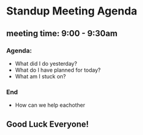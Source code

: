 # Standup Meeting Agenda

## meeting time: 9:00 - 9:30am

### Agenda:

* What did I do yesterday?
* What do I have planned for today?
* What am I stuck on?

### End

* How can we help eachother

## Good Luck Everyone!